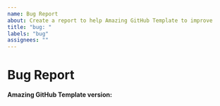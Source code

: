 ```yaml
---
name: Bug Report
about: Create a report to help Amazing GitHub Template to improve
title: "bug: "
labels: "bug"
assignees: ""
---
```


# Bug Report

**Amazing GitHub Template version:**
